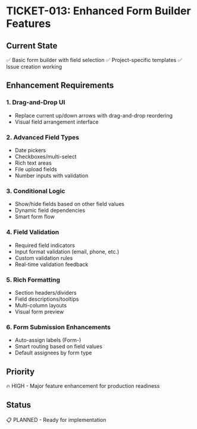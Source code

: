 # TICKET-013: Enhanced Form Builder Features

## Current State
✅ Basic form builder with field selection
✅ Project-specific templates
✅ Issue creation working

## Enhancement Requirements

### 1. Drag-and-Drop UI
- Replace current up/down arrows with drag-and-drop reordering
- Visual field arrangement interface

### 2. Advanced Field Types
- Date pickers
- Checkboxes/multi-select
- Rich text areas
- File upload fields
- Number inputs with validation

### 3. Conditional Logic
- Show/hide fields based on other field values
- Dynamic field dependencies
- Smart form flow

### 4. Field Validation
- Required field indicators
- Input format validation (email, phone, etc.)
- Custom validation rules
- Real-time validation feedback

### 5. Rich Formatting
- Section headers/dividers
- Field descriptions/tooltips
- Multi-column layouts
- Visual form preview

### 6. Form Submission Enhancements
- Auto-assign labels (Form-<ID>)
- Smart routing based on field values
- Default assignees by form type

## Priority
🔥 HIGH - Major feature enhancement for production readiness

## Status
📋 PLANNED - Ready for implementation